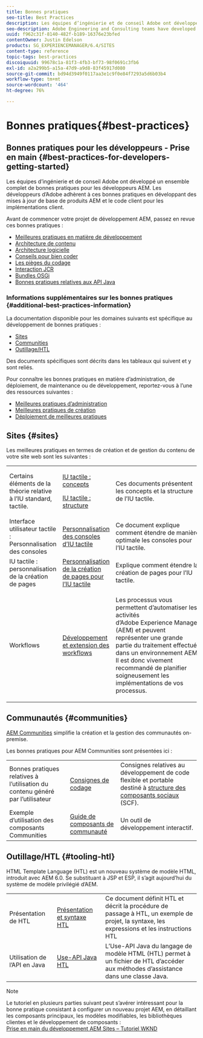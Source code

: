 ```yaml
---
title: Bonnes pratiques
seo-title: Best Practices
description: Les équipes d’ingénierie et de conseil Adobe ont développé un ensemble complet de bonnes pratiques pour les développeurs AEM
seo-description: Adobe Engineering and Consulting teams have developed a comprehensive set of best practices for AEM developers
uuid: f962c31f-8140-482f-b189-16376e23bfed
contentOwner: Justin Edelson
products: SG_EXPERIENCEMANAGER/6.4/SITES
content-type: reference
topic-tags: best-practices
discoiquuid: 99678c1a-81f3-4fb3-bf73-98f0691c3fb6
exl-id: a2a299b5-a15a-47d9-a9d8-83f45917d080
source-git-commit: bd94d3949f0117aa3e1c9f0e84f7293a5d6b03b4
workflow-type: tm+mt
source-wordcount: '464'
ht-degree: 76%

---
```


# Bonnes pratiques{#best-practices}

## Bonnes pratiques pour les développeurs - Prise en main {#best-practices-for-developers-getting-started}

Les équipes d’ingénierie et de conseil Adobe ont développé un ensemble complet de bonnes pratiques pour les développeurs AEM. Les développeurs d’Adobe adhèrent à ces bonnes pratiques en développant des mises à jour de base de produits AEM et le code client pour les implémentations client.

Avant de commencer votre projet de développement AEM, passez en revue ces bonnes pratiques :

* [Meilleures pratiques en matière de développement](/help/sites-developing/development-practices.md)
* [Architecture de contenu](/help/sites-developing/content-architecture.md)
* [Architecture logicielle](/help/sites-developing/software-architecture.md)
* [Conseils pour bien coder](/help/sites-developing/coding-tips.md)
* [Les pièges du codage](/help/sites-developing/code-pitfalls.md)
* [Interaction JCR](/help/sites-developing/jcr-integration.md)
* [Bundles OSGi](/help/sites-developing/osgi-bundles.md)
* [Bonnes pratiques relatives aux API Java](https://docs.adobe.com/content/help/en/experience-manager-learn/foundation/development/understand-java-api-best-practices.html)

### Informations supplémentaires sur les bonnes pratiques {#additional-best-practices-information}

La documentation disponible pour les domaines suivants est spécifique au développement de bonnes pratiques :

* [Sites](#sites)
* [Communities](/help/sites-developing/best-practices.md#communities)
* [Outillage/HTL](/help/sites-developing/best-practices.md#tooling-htl)

Des documents spécifiques sont décrits dans les tableaux qui suivent et y sont reliés.

Pour connaître les bonnes pratiques en matière d’administration, de déploiement, de maintenance ou de développement, reportez-vous à l’une des ressources suivantes :

* [Meilleures pratiques d’administration](/help/sites-administering/administer-best-practices.md)
* [Meilleures pratiques de création](/help/sites-authoring/best-practices.md)
* [Déploiement de meilleures pratiques](/help/sites-deploying/best-practices.md)

## Sites {#sites}

Les meilleures pratiques en termes de création et de gestion du contenu de votre site web sont les suivantes :

<table> 
 <tbody>
  <tr>
   <td>Certains éléments de la théorie relative à l’IU standard, tactile.</td> 
   <td><p><a href="/help/sites-developing/touch-ui-concepts.md">IU tactile : concepts </a></p> <p><a href="/help/sites-developing/touch-ui-structure.md">IU tactile : structure </a></p> </td> 
   <td>Ces documents présentent les concepts et la structure de l’IU tactile.</td> 
  </tr>
  <tr>
   <td>Interface utilisateur tactile : Personnalisation des consoles </td> 
   <td><a href="/help/sites-developing/customizing-consoles-touch.md">Personnalisation des consoles d’IU tactile</a></td> 
   <td>Ce document explique comment étendre de manière optimale les consoles pour l’IU tactile.</td> 
  </tr>
  <tr>
   <td>IU tactile : personnalisation de la création de pages</td> 
   <td><a href="/help/sites-developing/customizing-page-authoring-touch.md">Personnalisation de la création de pages pour l’IU tactile</a></td> 
   <td>Explique comment étendre la création de pages pour l’IU tactile.</td> 
  </tr>
  <tr>
   <td>Workflows</td> 
   <td><a href="/help/sites-developing/workflows-best-practices.md">Développement et extension des workflows</a></td> 
   <td><p>Les processus vous permettent d’automatiser les activités d’Adobe Experience Manager (AEM) et peuvent représenter une grande partie du traitement effectué dans un environnement AEM. Il est donc vivement recommandé de planifier soigneusement les implémentations de vos processus.</p> </td> 
  </tr>
 </tbody>
</table>

## Communautés {#communities}

[AEM Communities](/help/communities/overview.md) simplifie la création et la gestion des communautés on-premise.

Les bonnes pratiques pour AEM Communities sont présentées ici :

|  |  |  |
|---|---|---|
| Bonnes pratiques relatives à l’utilisation du contenu généré par l’utilisateur | [Consignes de codage](/help/communities/code-guide.md) | Consignes relatives au développement de code flexible et portable destiné à [structure des composants sociaux](/help/communities/scf.md) (SCF). |
| Exemple d’utilisation des composants Communities | [Guide de composants de communauté](/help/communities/components-guide.md) | Un outil de développement interactif. |

## Outillage/HTL {#tooling-htl}

HTML Template Language (HTL) est un nouveau système de modèle HTML, introduit avec AEM 6.0. Se substituant à JSP et ESP, il s’agit aujourd’hui du système de modèle privilégié d’AEM.

|  |  |  |
|---|---|---|
| Présentation de HTL | [Présentation et syntaxe HTL](https://helpx.adobe.com/fr/experience-manager/htl/user-guide.html) | Ce document définit HTL et décrit la procédure de passage à HTL, un exemple de projet, la syntaxe, les expressions et les instructions HTL |
| Utilisation de l’API en Java | [Use-API Java HTL](https://helpx.adobe.com/experience-manager/htl/using/use-api.html) | L’Use-API Java du langage de modèle HTML (HTL) permet à un fichier de HTL d’accéder aux méthodes d’assistance dans une classe Java. |

>[!NOTE]
>
>Le tutoriel en plusieurs parties suivant peut s’avérer intéressant pour la bonne pratique consistant à configurer un nouveau projet AEM, en détaillant les composants principaux, les modèles modifiables, les bibliothèques clientes et le développement de composants :\
>[Prise en main du développement AEM Sites – Tutoriel WKND](https://helpx.adobe.com/experience-manager/kt/sites/using/getting-started-wknd-tutorial-develop.html)
